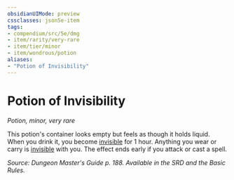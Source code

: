 ```yaml
---
obsidianUIMode: preview
cssclasses: json5e-item
tags:
- compendium/src/5e/dmg
- item/rarity/very-rare
- item/tier/minor
- item/wondrous/potion
aliases: 
- "Potion of Invisibility"
---
```

# Potion of Invisibility
*Potion, minor, very rare*  


This potion's container looks empty but feels as though it holds liquid. When you drink it, you become [invisible](rules/conditions.md#invisible) for 1 hour. Anything you wear or carry is [invisible](rules/conditions.md#invisible) with you. The effect ends early if you attack or cast a spell.

*Source: Dungeon Master's Guide p. 188. Available in the SRD and the Basic Rules.*